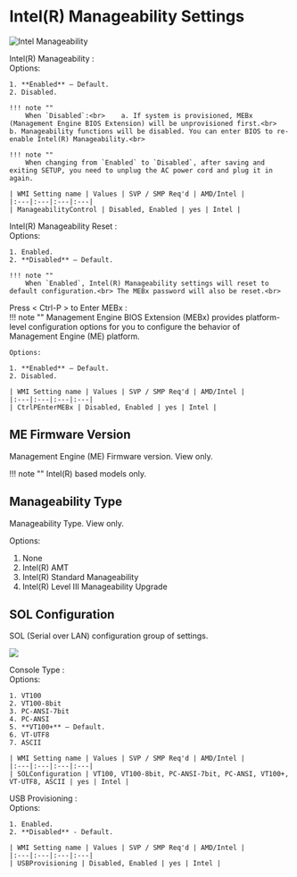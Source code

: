 # Intel(R) Manageability Settings #

![Intel Manageability](https://cdrt.github.io/mk_docs/ref/bios/settings/thinkstation/img/ts_intelmanageability.PNG)

Intel(R) Manageability
:	
	Options:

	1. **Enabled** – Default.
	2. Disabled.

	!!! note ""
		When `Disabled`:<br>    a. If system is provisioned, MEBx (Management Engine BIOS Extension) will be unprovisioned first.<br>    b. Manageability functions will be disabled. You can enter BIOS to re-enable Intel(R) Manageability.<br>

	!!! note ""
		When changing from `Enabled` to `Disabled`, after saving and exiting SETUP, you need to unplug the AC power cord and plug it in again.

	| WMI Setting name | Values | SVP / SMP Req'd | AMD/Intel |
	|:---|:---|:---|:---|
	| ManageabilityControl | Disabled, Enabled | yes | Intel |


Intel(R) Manageability Reset
:	
	Options:

	1. Enabled.
	2. **Disabled** – Default.

	!!! note ""
		When `Enabled`, Intel(R) Manageability settings will reset to default configuration.<br> The MEBx password will also be reset.<br>



Press < Ctrl-P > to Enter MEBx
:	
	!!! note ""
		Management Engine BIOS Extension (MEBx) provides platform-level configuration options for you to configure the behavior of Management Engine (ME) platform.

	Options:

	1. **Enabled** – Default.
	2. Disabled.

	| WMI Setting name | Values | SVP / SMP Req'd | AMD/Intel |
	|:---|:---|:---|:---|
	| CtrlPEnterMEBx | Disabled, Enabled | yes | Intel |


## ME Firmware Version

Management Engine (ME) Firmware version. View only.

!!! note ""
	Intel(R) based models only.

## Manageability Type

Manageability Type. View only.

Options:

1. None
2. Intel(R) AMT
3. Intel(R) Standard Manageability
4. Intel(R) Level III Manageability Upgrade



## SOL Configuration

SOL (Serial over LAN) configuration group of settings.

![](https://cdrt.github.io/mk_docs/ref/bios/settings/thinkstation/img/ts_solconfig.png)

Console Type
:	
	Options:

	1. VT100
	2. VT100-8bit
	3. PC-ANSI-7bit
	4. PC-ANSI
	5. **VT100+** – Default.
	6. VT-UTF8
	7. ASCII

	| WMI Setting name | Values | SVP / SMP Req'd | AMD/Intel |
	|:---|:---|:---|:---|
	| SOLConfiguration | VT100, VT100-8bit, PC-ANSI-7bit, PC-ANSI, VT100+, VT-UTF8, ASCII | yes | Intel |




USB Provisioning
:	
	Options:

	1. Enabled.
	2. **Disabled** - Default.

	| WMI Setting name | Values | SVP / SMP Req'd | AMD/Intel |
	|:---|:---|:---|:---|
	| USBProvisioning | Disabled, Enabled | yes | Intel |


